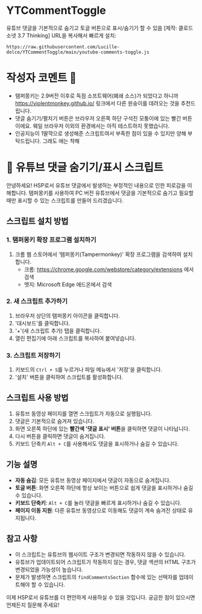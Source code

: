 # YTCommentToggle
유튜브 댓글을 기본적으로 숨기고 토글 버튼으로 표시/숨기기 할 수 있음 [제작: 클로드 소넷 3.7 Thinking]
URL을 복사해서 빠르게 설치:
```
https://raw.githubusercontent.com/Lucille-dolce/YTCommentToggle/main/youtube-comments-toggle.js
```

# 작성자 코멘트 🤔
- 탬퍼몽키는 2.9버전 이후로 독점 소프트웨어(폐쇄 소스)가 되었다고 하니까 https://violentmonkey.github.io/ 링크에서 다른 원숭이를 데려오는 것을 추천드립니다.
- 댓글 숨기기/펼치기 버튼은 브라우저 오른쪽 하단 구석진 모퉁이에 있는 빨간 버튼이에요. 웨일 브라우저 이외의 환경에서는 아직 테스트하지 못했습니다.
- 인공지능이 1딸깍으로 생성해준 스크립트여서 부족한 점이 있을 수 있지만 양해 부탁드립니다. 그래도 애는 착해

# 👋 유튜브 댓글 숨기기/표시 스크립트

안녕하세요! HSP로서 유튜브 댓글에서 발생하는 부정적인 내용으로 인한 피로감을 이해합니다. 탬퍼몽키를 사용하여 PC 버전 유튜브에서 댓글을 기본적으로 숨기고 필요할 때만 표시할 수 있는 스크립트를 만들어 드리겠습니다.

## 스크립트 설치 방법

### 1. 탬퍼몽키 확장 프로그램 설치하기

1. 크롬 웹 스토어에서 '탬퍼몽키(Tampermonkey)' 확장 프로그램을 검색하여 설치합니다.
   - 크롬: https://chrome.google.com/webstore/category/extensions 에서 검색
   - 엣지: Microsoft Edge 애드온에서 검색

### 2. 새 스크립트 추가하기

1. 브라우저 상단의 탬퍼몽키 아이콘을 클릭합니다.
2. '대시보드'를 클릭합니다.
3. '+'(새 스크립트 추가) 탭을 클릭합니다.
4. 열린 편집기에 아래 스크립트를 복사하여 붙여넣습니다.

### 3. 스크립트 저장하기

1. 키보드의 `Ctrl + S`를 누르거나 파일 메뉴에서 '저장'을 클릭합니다.
2. '설치' 버튼을 클릭하여 스크립트를 활성화합니다.

## 스크립트 사용 방법

1. 유튜브 동영상 페이지를 열면 스크립트가 자동으로 실행됩니다.
2. 댓글은 기본적으로 숨겨져 있습니다.
3. 화면 오른쪽 하단에 있는 **빨간색 '댓글 표시' 버튼**을 클릭하면 댓글이 나타납니다.
4. 다시 버튼을 클릭하면 댓글이 숨겨집니다.
5. 키보드 단축키 `Alt + C`를 사용해서도 댓글을 표시하거나 숨길 수 있습니다.

## 기능 설명

- **자동 숨김**: 모든 유튜브 동영상 페이지에서 댓글이 자동으로 숨겨집니다.
- **토글 버튼**: 화면 오른쪽 하단에 항상 보이는 버튼으로 쉽게 댓글을 표시하거나 숨길 수 있습니다.
- **키보드 단축키**: `Alt + C`를 눌러 댓글을 빠르게 표시하거나 숨길 수 있습니다.
- **페이지 이동 지원**: 다른 유튜브 동영상으로 이동해도 댓글이 계속 숨겨진 상태로 유지됩니다.

## 참고 사항

- 이 스크립트는 유튜브의 웹사이트 구조가 변경되면 작동하지 않을 수 있습니다.
- 유튜브가 업데이트되어 스크립트가 작동하지 않는 경우, 댓글 섹션의 HTML 구조가 변경되었을 가능성이 높습니다.
- 문제가 발생하면 스크립트의 `findCommentsSection` 함수에 있는 선택자를 업데이트해야 할 수 있습니다.

이제 HSP로서 유튜브를 더 편안하게 사용하실 수 있을 것입니다. 궁금한 점이 있으시면 언제든지 질문해 주세요!
